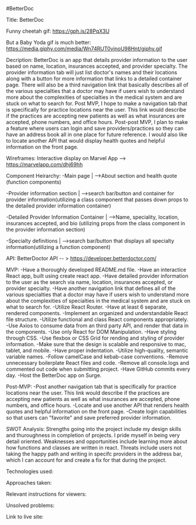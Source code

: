 #BetterDoc

Title: BetterDoc

Funny cheetah gif: https://gph.is/28PqX3U

But a Baby Yoda gif is much better: https://media.giphy.com/media/Wn74RUT0vjnoU98Hnt/giphy.gif

Decription: BetterDoc is an app that details provider information to the user based on name, location, insurances accepted, and provider specialty. The provider information tab will just list doctor's names and their locations along with a button for more information that links to a detailed container page. There will also be a third navigation link that basically describes all of the various specialties that a doctor may have if users wish to understand more about the complexities of specialties in the medical system and are stuck on what to search for. Post MVP, I hope to make a navigation tab that is specifically for practice locations near the user. This link would describe if the practices are accepting new patients as well as what insurances are accepted, phone numbers, and office hours. Post-post MVP, I plan to make a feature where users can login and save providers/practices so they can have an address book all in one place for future reference. I would also like to locate another API that would display health quotes and helpful information on the front page.

Wireframes: Interactive display on Marvel App --> https://marvelapp.com/dhj69hh

Component Heirarchy: 
  -Main page
    |
    -->About section and health quote (function components)

  -Provider information section
    |
    -->search bar/button and container for provider information(utilizing a class component that passes down props to the detailed provider information container)

  -Detailed Provider Information Container
    |
    -->Name, speciality, location, insurances accepted, and bio (utilizing props from the class component in the provider information section)

  -Specialty definitions
    |
    -->search bar/button that displays all specialty information(utilizing a function component)


API: BetterDoctor API -- > https://developer.betterdoctor.com/

MVP:
-Have a thoroughly developed README.md file. 
-Have an interactice React app, built using create react app.
-Have detailed provider information to the user as the search via name, location, insurances accepted, or provider specialty. 
-Have another navigation link that defines all of the various specialties that a doctor may have if users wish to understand more about the complexities of specialties in the medical system and are stuck on what to search for.
-Utilize React Router.
-Have at least 6 separate, rendered components.
-Implement an organized and understandable React file structure.
-Utilize functional and class React components appropriately.
-Use Axios to consume data from an third party API, and render that data in the components. 
-Use only React for DOM Manipulation.
-Have styling through CSS.
-Use flexbox or CSS Grid for rending and styling of provider information.
-Make sure that the design is scalable and responsive to mac, tablet, and mobile.
-Have proper indentation.
-Utilize high-quality, semantic variable names.
-Follow camelCase and kebab-case conventions.
-Remove unnecessary boilerplate React files and code.
-Remove all console.logs and commented out code when submitting project.
-Have GitHub commits every day.
-Host the BetterDoc app on Surge.


Post-MVP:
-Post another navigation tab that is specifically for practice locations near the user. This link would describe if the practices are accepting new patients as well as what insurances are accepted, phone numbers, and office hours.
-Locate and use another API that renders health quotes and helpful information on the front page.
-Create login capabilities so that users can "favorite" and save preferred provider information.


SWOT Analysis: 
Strengths going into the project include my design skills and thuroughness in completion of projects. I pride myself in being very detail oriented. Weaknesses and opportunities include learning more about how functions and classes are written in react. Threats include users not taking the happy path and writing in specifc providers in the address bar, which I can account for and create a fix for that during the project.


Technologies used: 

Approaches taken: 

Relevant instructions for viewers: 

Unsolved problems: 

Link to live site: 
